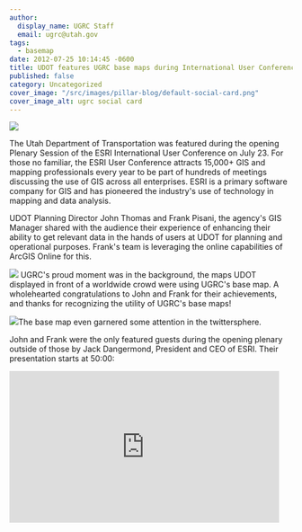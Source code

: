 ```yaml
---
author:
  display_name: UGRC Staff
  email: ugrc@utah.gov
tags:
  - basemap
date: 2012-07-25 10:14:45 -0600
title: UDOT features UGRC base maps during International User Conference
published: false
category: Uncategorized
cover_image: "/src/images/pillar-blog/default-social-card.png"
cover_image_alt: ugrc social card
---
```


<img src="/images/404.png" class="inline-text-right pull-right" />

The Utah Department of Transportation was featured during the opening Plenary Session of the ESRI International User Conference on July 23. For those no familiar, the ESRI User Conference attracts 15,000+ GIS and mapping professionals every year to be part of hundreds of meetings discussing the use of GIS across all enterprises. ESRI is a primary software company for GIS and has pioneered the industry's use of technology in mapping and data analysis.

<p>UDOT Planning Director John Thomas and Frank Pisani, the agency's GIS Manager shared with the audience their experience of enhancing their ability to get relevant data in the hands of users at UDOT for planning and operational purposes.  Frank's team is leveraging the online capabilities of ArcGIS Online  for this.</p>
<p><img src="/images/404.png" class="inline-text-left" /> UGRC's proud moment was in the background, the maps UDOT displayed in front of a worldwide crowd  were using UGRC's base map.  A wholehearted congratulations to John and Frank for their achievements, and thanks for recognizing the utility of UGRC's base maps!</p>
<p><img src="/images/404.png" class="inline-text-right pull-right" />The base map even garnered some attention in the twittersphere.</p>
<p>John and Frank were the only featured guests during the opening plenary outside of those by Jack Dangermond, President and CEO of ESRI. Their presentation starts at 50:00:</p>
<p><iframe src="https://videoembed.esri.com/iframe/1601/000000/width/480/0/00:00:00" frameborder="0" scrolling="no" width="480" align="center" height="270"></iframe></p>
